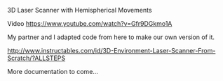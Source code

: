 3D Laser Scanner with Hemispherical Movements

Video
https://www.youtube.com/watch?v=Gfr9DGkmo1A


My partner and I adapted code from here to make our own version of it.

http://www.instructables.com/id/3D-Environment-Laser-Scanner-From-Scratch/?ALLSTEPS

More documentation to come...